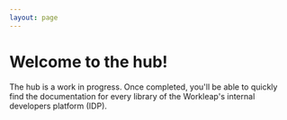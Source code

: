 ```yaml
---
layout: page
---
```


# Welcome to the hub!

The hub is a work in progress. Once completed, you'll be able to quickly find the documentation for every library of the Workleap's internal developers platform (IDP).
